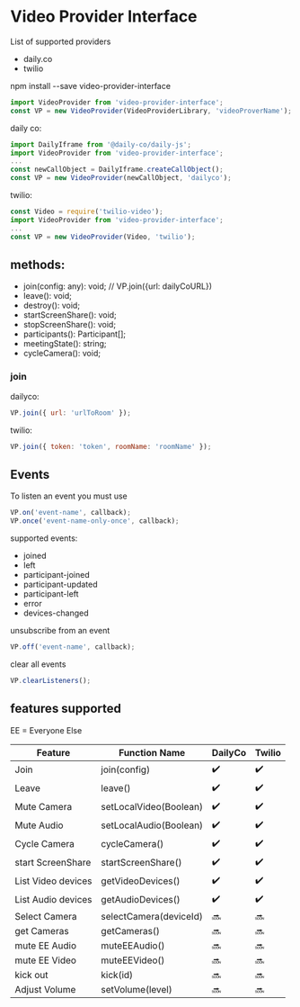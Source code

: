 # Video Provider Interface

List of supported providers

- daily.co
- twilio

npm install --save video-provider-interface

```jsx
import VideoProvider from 'video-provider-interface';
const VP = new VideoProvider(VideoProviderLibrary, 'videoProverName');
```

daily co:

```jsx
import DailyIframe from '@daily-co/daily-js';
import VideoProvider from 'video-provider-interface';
...
const newCallObject = DailyIframe.createCallObject();
const VP = new VideoProvider(newCallObject, 'dailyco');
```

twilio:

```jsx
const Video = require('twilio-video');
import VideoProvider from 'video-provider-interface';
...
const VP = new VideoProvider(Video, 'twilio');
```

## methods:

- join(config: any): void; // VP.join({url: dailyCoURL})
- leave(): void;
- destroy(): void;
- startScreenShare(): void;
- stopScreenShare(): void;
- participants(): Participant[];
- meetingState(): string;
- cycleCamera(): void;

### join

dailyco:

```jsx
VP.join({ url: 'urlToRoom' });
```

twilio:

```jsx
VP.join({ token: 'token', roomName: 'roomName' });
```

## Events

To listen an event you must use

```jsx
VP.on('event-name', callback);
VP.once('event-name-only-once', callback);
```

supported events:

- joined
- left
- participant-joined
- participant-updated
- participant-left
- error
- devices-changed

unsubscribe from an event

```jsx
VP.off('event-name', callback);
```

clear all events

```jsx
VP.clearListeners();
```

## features supported

EE = Everyone Else

| Feature            | Function Name          | DailyCo            | Twilio             |
| ------------------ | ---------------------- | ------------------ | ------------------ |
| Join               | join(config)           | :heavy_check_mark: | :heavy_check_mark: |
| Leave              | leave()                | :heavy_check_mark: | :heavy_check_mark: |
| Mute Camera        | setLocalVideo(Boolean) | :heavy_check_mark: | :heavy_check_mark: |
| Mute Audio         | setLocalAudio(Boolean) | :heavy_check_mark: | :heavy_check_mark: |
| Cycle Camera       | cycleCamera()          | :heavy_check_mark: | :heavy_check_mark: |
| start ScreenShare  | startScreenShare()     | :heavy_check_mark: | :heavy_check_mark: |
| List Video devices | getVideoDevices()      | :heavy_check_mark: | :heavy_check_mark: |
| List Audio devices | getAudioDevices()      | :heavy_check_mark: | :heavy_check_mark: |
| Select Camera      | selectCamera(deviceId) | :soon:             | :soon:             |
| get Cameras        | getCameras()           | :soon:             | :soon:             |
| mute EE Audio      | muteEEAudio()          | :soon:             | :soon:             |
| mute EE Video      | muteEEVideo()          | :soon:             | :soon:             |
| kick out           | kick(id)               | :soon:             | :soon:             |
| Adjust Volume      | setVolume(level)       | :soon:             | :soon:             |
